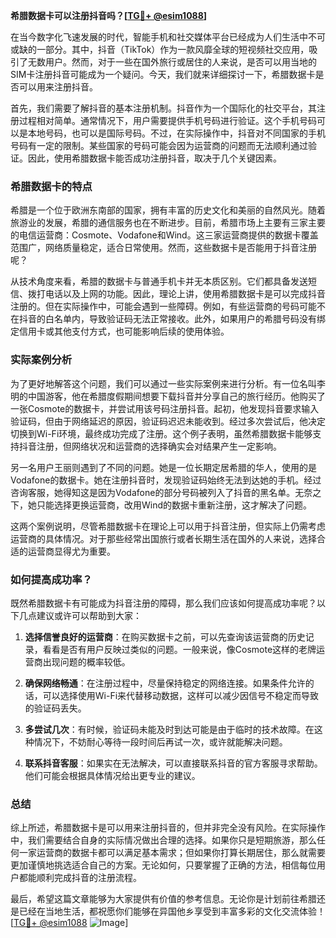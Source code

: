 **希腊数据卡可以注册抖音吗？[[TG💪+ @esim1088](https://t.me/s/esim1088)]**

在当今数字化飞速发展的时代，智能手机和社交媒体平台已经成为人们生活中不可或缺的一部分。其中，抖音（TikTok）作为一款风靡全球的短视频社交应用，吸引了无数用户。然而，对于一些在国外旅行或居住的人来说，是否可以用当地的SIM卡注册抖音可能成为一个疑问。今天，我们就来详细探讨一下，希腊数据卡是否可以用来注册抖音。

首先，我们需要了解抖音的基本注册机制。抖音作为一个国际化的社交平台，其注册过程相对简单。通常情况下，用户需要提供手机号码进行验证。这个手机号码可以是本地号码，也可以是国际号码。不过，在实际操作中，抖音对不同国家的手机号码有一定的限制。某些国家的号码可能会因为运营商的问题而无法顺利通过验证。因此，使用希腊数据卡能否成功注册抖音，取决于几个关键因素。

### 希腊数据卡的特点

希腊是一个位于欧洲东南部的国家，拥有丰富的历史文化和美丽的自然风光。随着旅游业的发展，希腊的通信服务也在不断进步。目前，希腊市场上主要有三家主要的电信运营商：Cosmote、Vodafone和Wind。这三家运营商提供的数据卡覆盖范围广，网络质量稳定，适合日常使用。然而，这些数据卡是否能用于抖音注册呢？

从技术角度来看，希腊的数据卡与普通手机卡并无本质区别。它们都具备发送短信、拨打电话以及上网的功能。因此，理论上讲，使用希腊数据卡是可以完成抖音注册的。但在实际操作中，可能会遇到一些障碍。例如，有些运营商的号码可能不在抖音的白名单内，导致验证码无法正常接收。此外，如果用户的希腊号码没有绑定信用卡或其他支付方式，也可能影响后续的使用体验。

### 实际案例分析

为了更好地解答这个问题，我们可以通过一些实际案例来进行分析。有一位名叫李明的中国游客，他在希腊度假期间想要下载抖音并分享自己的旅行经历。他购买了一张Cosmote的数据卡，并尝试用该号码注册抖音。起初，他发现抖音要求输入验证码，但由于网络延迟的原因，验证码迟迟未能收到。经过多次尝试后，他决定切换到Wi-Fi环境，最终成功完成了注册。这个例子表明，虽然希腊数据卡能够支持抖音注册，但网络状况和运营商的选择确实会对结果产生一定影响。

另一名用户王丽则遇到了不同的问题。她是一位长期定居希腊的华人，使用的是Vodafone的数据卡。她在注册抖音时，发现验证码始终无法到达她的手机。经过咨询客服，她得知这是因为Vodafone的部分号码被列入了抖音的黑名单。无奈之下，她只能选择更换运营商，改用Wind的数据卡重新注册，这才解决了问题。

这两个案例说明，尽管希腊数据卡在理论上可以用于抖音注册，但实际上仍需考虑运营商的具体情况。对于那些经常出国旅行或者长期生活在国外的人来说，选择合适的运营商显得尤为重要。

### 如何提高成功率？

既然希腊数据卡有可能成为抖音注册的障碍，那么我们应该如何提高成功率呢？以下几点建议或许可以帮助到大家：

1. **选择信誉良好的运营商**：在购买数据卡之前，可以先查询该运营商的历史记录，看看是否有用户反映过类似的问题。一般来说，像Cosmote这样的老牌运营商出现问题的概率较低。

2. **确保网络畅通**：在注册过程中，尽量保持稳定的网络连接。如果条件允许的话，可以选择使用Wi-Fi来代替移动数据，这样可以减少因信号不稳定而导致的验证码丢失。

3. **多尝试几次**：有时候，验证码未能及时到达可能是由于临时的技术故障。在这种情况下，不妨耐心等待一段时间后再试一次，或许就能解决问题。

4. **联系抖音客服**：如果实在无法解决，可以直接联系抖音的官方客服寻求帮助。他们可能会根据具体情况给出更专业的建议。

### 总结

综上所述，希腊数据卡是可以用来注册抖音的，但并非完全没有风险。在实际操作中，我们需要结合自身的实际情况做出合理的选择。如果你只是短期旅游，那么任何一家运营商的数据卡都可以满足基本需求；但如果你打算长期居住，那么就需要更加谨慎地挑选适合自己的方案。无论如何，只要掌握了正确的方法，相信每位用户都能顺利完成抖音的注册流程。

最后，希望这篇文章能够为大家提供有价值的参考信息。无论你是计划前往希腊还是已经在当地生活，都祝愿你们能够在异国他乡享受到丰富多彩的文化交流体验！[[TG💪+ @esim1088](https://t.me/s/esim1088) ![Image](https://i.postimg.cc/4NQfJmqS/Snipaste-2025-05-13-00-14-12.png)]